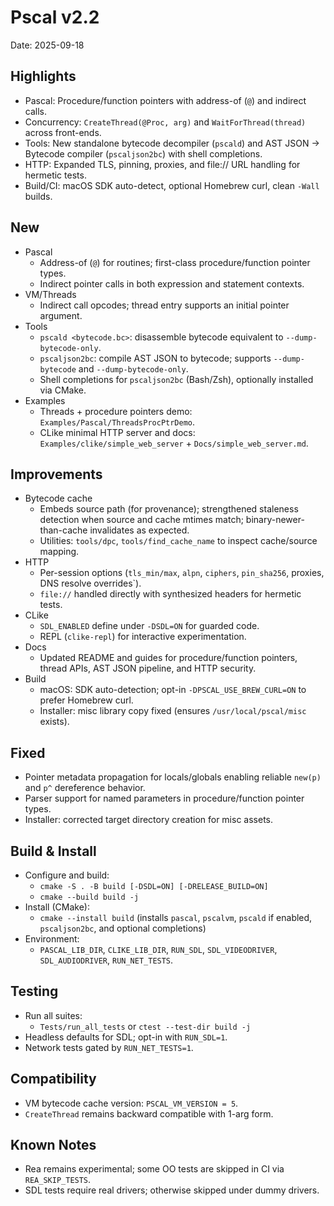 # Pscal v2.2

Date: 2025-09-18

## Highlights
- Pascal: Procedure/function pointers with address-of (`@`) and indirect calls.
- Concurrency: `CreateThread(@Proc, arg)` and `WaitForThread(thread)` across front-ends.
- Tools: New standalone bytecode decompiler (`pscald`) and AST JSON → Bytecode compiler (`pscaljson2bc`) with shell completions.
- HTTP: Expanded TLS, pinning, proxies, and file:// URL handling for hermetic tests.
- Build/CI: macOS SDK auto-detect, optional Homebrew curl, clean `-Wall` builds.

## New
- Pascal
  - Address-of (`@`) for routines; first-class procedure/function pointer types.
  - Indirect pointer calls in both expression and statement contexts.
- VM/Threads
  - Indirect call opcodes; thread entry supports an initial pointer argument.
- Tools
  - `pscald <bytecode.bc>`: disassemble bytecode equivalent to `--dump-bytecode-only`.
  - `pscaljson2bc`: compile AST JSON to bytecode; supports `--dump-bytecode` and `--dump-bytecode-only`.
  - Shell completions for `pscaljson2bc` (Bash/Zsh), optionally installed via CMake.
- Examples
  - Threads + procedure pointers demo: `Examples/Pascal/ThreadsProcPtrDemo`.
  - CLike minimal HTTP server and docs: `Examples/clike/simple_web_server` + `Docs/simple_web_server.md`.

## Improvements
- Bytecode cache
  - Embeds source path (for provenance); strengthened staleness detection when source and cache mtimes match; binary-newer-than-cache invalidates as expected.
  - Utilities: `tools/dpc`, `tools/find_cache_name` to inspect cache/source mapping.
- HTTP
  - Per-session options (`tls_min/max`, `alpn`, `ciphers`, `pin_sha256`, proxies, DNS resolve overrides`).
  - `file://` handled directly with synthesized headers for hermetic tests.
- CLike
  - `SDL_ENABLED` define under `-DSDL=ON` for guarded code.
  - REPL (`clike-repl`) for interactive experimentation.
- Docs
  - Updated README and guides for procedure/function pointers, thread APIs, AST JSON pipeline, and HTTP security.
- Build
  - macOS: SDK auto-detection; opt-in `-DPSCAL_USE_BREW_CURL=ON` to prefer Homebrew curl.
  - Installer: misc library copy fixed (ensures `/usr/local/pscal/misc` exists).

## Fixed
- Pointer metadata propagation for locals/globals enabling reliable `new(p)` and `p^` dereference behavior.
- Parser support for named parameters in procedure/function pointer types.
- Installer: corrected target directory creation for misc assets.

## Build & Install
- Configure and build:
  - `cmake -S . -B build [-DSDL=ON] [-DRELEASE_BUILD=ON]`
  - `cmake --build build -j`
- Install (CMake):
  - `cmake --install build` (installs `pascal`, `pscalvm`, `pscald` if enabled, `pscaljson2bc`, and optional completions)
- Environment:
  - `PASCAL_LIB_DIR`, `CLIKE_LIB_DIR`, `RUN_SDL`, `SDL_VIDEODRIVER`, `SDL_AUDIODRIVER`, `RUN_NET_TESTS`.

## Testing
- Run all suites:
  - `Tests/run_all_tests` or `ctest --test-dir build -j`
- Headless defaults for SDL; opt-in with `RUN_SDL=1`.
- Network tests gated by `RUN_NET_TESTS=1`.

## Compatibility
- VM bytecode cache version: `PSCAL_VM_VERSION = 5`.
- `CreateThread` remains backward compatible with 1-arg form.

## Known Notes
- Rea remains experimental; some OO tests are skipped in CI via `REA_SKIP_TESTS`.
- SDL tests require real drivers; otherwise skipped under dummy drivers.

